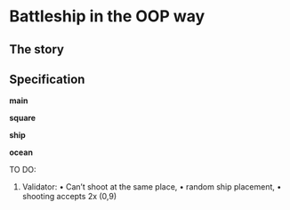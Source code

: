 ﻿# Battleship in the OOP way

## The story

## Specification


__main__

__square__

__ship__

__ocean__

TO DO:
1. Validator:
    • Can’t shoot at the same place,
    • random ship placement,
    • shooting accepts 2x (0,9)

